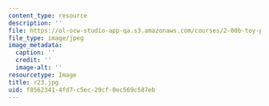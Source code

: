 ```yaml
---
content_type: resource
description: ''
file: https://ol-ocw-studio-app-qa.s3.amazonaws.com/courses/2-00b-toy-product-design-spring-2008/f85623414fd7c5ec29cf0ec569c587eb_r23.jpg
file_type: image/jpeg
image_metadata:
  caption: ''
  credit: ''
  image-alt: ''
resourcetype: Image
title: r23.jpg
uid: f8562341-4fd7-c5ec-29cf-0ec569c587eb
---
```

